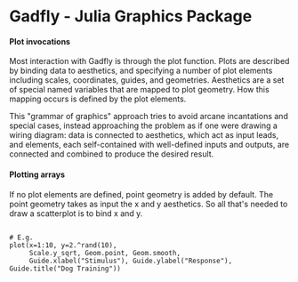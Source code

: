 Gadfly - Julia Graphics Package
======================
#### Plot invocations
Most interaction with Gadfly is through the plot function. Plots are described by binding data to aesthetics, and specifying a number of plot elements including scales, coordinates, guides, and geometries. Aesthetics are a set of special named variables that are mapped to plot geometry. How this mapping occurs is defined by the plot elements.

This "grammar of graphics" approach tries to avoid arcane incantations and special cases, instead approaching the problem as if one were drawing a wiring diagram: data is connected to aesthetics, which act as input leads, and elements, each self-contained with well-defined inputs and outputs, are connected and combined to produce the desired result.

#### Plotting arrays
If no plot elements are defined, point geometry is added by default. 
The point geometry takes as input the x and y aesthetics. So all that's needed to draw a scatterplot is to bind x and y.

<pre><code>
# E.g.
plot(x=1:10, y=2.^rand(10),
     Scale.y_sqrt, Geom.point, Geom.smooth,
     Guide.xlabel("Stimulus"), Guide.ylabel("Response"), Guide.title("Dog Training"))
</code></pre>     
